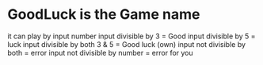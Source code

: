 # GoodLuck is the Game name
it can play by input number
input divisible by 3 = Good
input divisible by 5 = luck
input divisible by both 3 & 5 = Good luck (own)
input not divisible by both = error
input not divisible by number = error
for you
